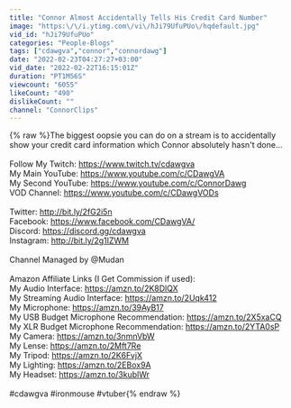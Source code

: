 ```yaml
---
title: "Connor Almost Accidentally Tells His Credit Card Number"
image: "https:\/\/i.ytimg.com\/vi\/hJi79UfuPUo\/hqdefault.jpg"
vid_id: "hJi79UfuPUo"
categories: "People-Blogs"
tags: ["cdawgva","connor","connordawg"]
date: "2022-02-23T04:27:27+03:00"
vid_date: "2022-02-22T16:15:01Z"
duration: "PT1M56S"
viewcount: "6055"
likeCount: "490"
dislikeCount: ""
channel: "ConnorClips"
---
```

{% raw %}The biggest oopsie you can do on a stream is to accidentally show your credit card information which Connor absolutely hasn't done...<br /><br />Follow My Twitch: <a rel="nofollow" target="blank" href="https://www.twitch.tv/cdawgva">https://www.twitch.tv/cdawgva</a><br />My Main YouTube: <a rel="nofollow" target="blank" href="https://www.youtube.com/c/CDawgVA">https://www.youtube.com/c/CDawgVA</a><br />My Second YouTube: <a rel="nofollow" target="blank" href="https://www.youtube.com/c/ConnorDawg">https://www.youtube.com/c/ConnorDawg</a><br />VOD Channel: <a rel="nofollow" target="blank" href="https://www.youtube.com/c/CDawgVODs">https://www.youtube.com/c/CDawgVODs</a><br /><br />Twitter: <a rel="nofollow" target="blank" href="http://bit.ly/2fG2i5n">http://bit.ly/2fG2i5n</a><br />Facebook: <a rel="nofollow" target="blank" href="https://www.facebook.com/CDawgVA/">https://www.facebook.com/CDawgVA/</a><br />Discord: <a rel="nofollow" target="blank" href="https://discord.gg/cdawgva">https://discord.gg/cdawgva</a><br />Instagram: <a rel="nofollow" target="blank" href="http://bit.ly/2g1IZWM">http://bit.ly/2g1IZWM</a><br /><br />Channel Managed by @Mudan <br /><br />Amazon Affiliate Links (I Get Commission if used):<br />My Audio Interface: <a rel="nofollow" target="blank" href="https://amzn.to/2K8DlQX">https://amzn.to/2K8DlQX</a><br />My Streaming Audio Interface: <a rel="nofollow" target="blank" href="https://amzn.to/2Uqk412">https://amzn.to/2Uqk412</a><br />My Microphone: <a rel="nofollow" target="blank" href="https://amzn.to/39AyB17">https://amzn.to/39AyB17</a><br />My USB Budget Microphone Recommendation: <a rel="nofollow" target="blank" href="https://amzn.to/2X5xaCQ">https://amzn.to/2X5xaCQ</a><br />My XLR Budget Microphone Recommendation: <a rel="nofollow" target="blank" href="https://amzn.to/2YTA0sP">https://amzn.to/2YTA0sP</a><br />My Camera: <a rel="nofollow" target="blank" href="https://amzn.to/3nmnVbW">https://amzn.to/3nmnVbW</a><br />My Lense: <a rel="nofollow" target="blank" href="https://amzn.to/2Mft7Re">https://amzn.to/2Mft7Re</a><br />My Tripod: <a rel="nofollow" target="blank" href="https://amzn.to/2K6FvjX">https://amzn.to/2K6FvjX</a><br />My Lighting: <a rel="nofollow" target="blank" href="https://amzn.to/2EBox9A">https://amzn.to/2EBox9A</a><br />My Headset: <a rel="nofollow" target="blank" href="https://amzn.to/3kublWr">https://amzn.to/3kublWr</a><br /><br />#cdawgva #ironmouse #vtuber{% endraw %}
